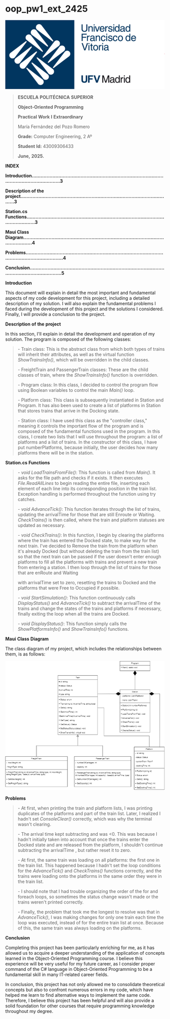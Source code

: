 # oop_pw1_ext_2425
![](repoPictures/Logo_UFV.jpg)

> **ESCUELA** **POLITÉCNICA** **SUPERIOR**
>
> **Object-Oriented** **Programming**
>
> **Practical** **Work** **I** **Extraordinary**
>
> María Fernández del Pozo Romero
>
> **Grade:** Computer Engineering, 2 Aº
>
> **Student** **Id:** 43009306433
>
> **June,** **2025.**




**INDEX**

**Introduction..............................................................................................................................3**

**Description of the project.......................................................................................................3** 

**Station.cs Functions.................................................................................................................3**

**Maui Class Diagram.................................................................................................................4**

**Problems....................................................................................................................................4**

**Conclusion.................................................................................................................................5**



**Introduction**

This document will explain in detail the most important and fundamental
aspects of my code development for this project, including a detailed
description of my solution. I will also explain the fundamental problems
I faced during the development of this project and the solutions I
considered. Finally, I will provide a conclusion to the project.


**Description** **of** **the** **project**

In this section, I'll explain in detail the development and operation of
my solution. The program is composed of the following classes:

> \- Train class: This is the abstract class from which both types of
> trains will inherit their attributes, as well as the virtual function
> *ShowTrainsInfo()*, which will be overridden in the child classes.
>
> \- FreightTrain and PassengerTrain classes: These are the child
> classes of train, where the *ShowTrainsInfo()* function is overridden.
>
> \- Program class: In this class, I decided to control the program flow
> using Boolean variables to control the main *Main()* loop.
>
> \- Platform class: This class is subsequently instantiated in Station
> and Program. It has also been used to create a list of platforms in
> Station that stores trains that arrive in the Docking state.
>
> \- Station class: I have used this class as the "controller class,"
> meaning it controls the important flow of the program and is composed
> of the fundamental functions used in the program. In this class, I
> create two lists that I will use throughout the program: a list of
> platforms and a list of trains. In the constructor of this class, I
> have put numberPlatforms, because initially, the user decides how many
> platforms there will be in the station.


**Station.cs** **Functions**

> \- *void* *LoadTrainsFromFile()*: This function is called from
> *Main()*. It asks for the file path and checks if it exists. It then
> executes *File.ReadAllLines* to begin reading the entire file,
> inserting each element of each line into its corresponding position in
> the train list. Exception handling is performed throughout the
> function using try catches.
>
> \- *void* *AdvanceTick()*: This function iterates through the list of
> trains, updating the arrivalTime for those that are still Enroute or
> Waiting. *CheckTrains()* is then called, where the train and platform
> statuses are updated as necessary.
>
> \- *void* *CheckTrains()*: In this function, I begin by clearing the
> platforms where the train has entered the Docked state, to make way
> for the next train. I've decided to Remove the train from the platform
> when it's already Docked (but without deleting the train from the
> train list) so that the next train can be passed if the user doesn't
> enter enough platforms to fill all the platforms with trains and
> prevent a new train from entering a station. I then loop through the
> list of trains for those that are enRoute and Waiting
>
> with arrivalTime set to zero, resetting the trains to Docked and the
> platforms that were Free to Occupied if possible.
>
> \- *void* *StartSimulation()*: This function continuously calls
> *DisplayStatus()* and *AdvanceTick()* to subtract the arrivalTime of
> the trains and change the states of the trains and platforms if
> necessary, finally exiting the loop when all the trains are Docked.
>
> \- *void* *DisplayStatus()*: This function simply calls the
> *ShowPlatformsInfo()* and *ShowTrainsInfo()* functions.


**Maui** **Class** **Diagram**

The class diagram of my project, which includes the relationships
between them, is as follows:

![](repoPictures/ClassDiagramMariPozo.drawio.png)


**Problems**

> \- At first, when printing the train and platform lists, I was
> printing duplicates of the platforms and part of the train list.
> Later, I realized I hadn't set *ConsoleClear()* correctly, which was
> why the terminal wasn't clearing.
>
> \- The arrival time kept subtracting and was \<0. This was because I
> hadn't initially taken into account that once the trains enter the
> Docked state and are released from the platform, I shouldn't continue
> subtracting the arrivalTime , but rather reset it to zero.
>
> \- At first, the same train was loading on all platforms: the first
> one in the train list. This happened because I hadn't set the loop
> conditions for the *AdvanceTick()* and *CheckTrains()* functions
> correctly, and the trains were loading onto the platforms in the same
> order they were in the train list.
>
> \- I should note that I had trouble organizing the order of the for
> and foreach loops, so sometimes the status change wasn't made or the
> trains weren't printed correctly.
>
> \- Finally, the problem that took me the longest to resolve was that
> in *AdvanceTick()*, I was making changes for only one train each time
> the loop was executed, instead of for the entire train list at once.
> Because of this, the same train was always loading on the platforms.



**Conclusion**

Completing this project has been particularly enriching for me, as it
has allowed us to acquire a deeper understanding of the application of
concepts learned in the Object-Oriented Programming course. I believe
this experience will be very useful for my future career, as I consider
proper command of the C# language in Object-Oriented Programming to be a
fundamental skill in many IT-related career fields.

In conclusion, this project has not only allowed me to consolidate
theoretical concepts but also to confront numerous errors in my code,
which have helped me learn to find alternative ways to implement the same code. 
Therefore, I believe this project has been helpful and will also provide a solid 
foundation for other courses that require programming knowledge throughout my degree.


